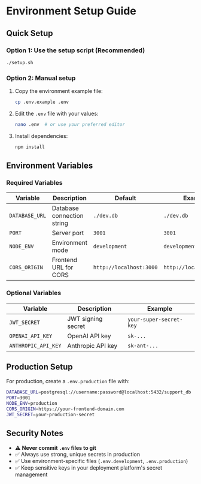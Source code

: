# Environment Setup Guide

## Quick Setup

### Option 1: Use the setup script (Recommended)
```bash
./setup.sh
```

### Option 2: Manual setup
1. Copy the environment example file:
   ```bash
   cp .env.example .env
   ```

2. Edit the `.env` file with your values:
   ```bash
   nano .env  # or use your preferred editor
   ```

3. Install dependencies:
   ```bash
   npm install
   ```

## Environment Variables

### Required Variables
| Variable | Description | Default | Example |
|----------|-------------|---------|---------|
| `DATABASE_URL` | Database connection string | `./dev.db` | `./dev.db` |
| `PORT` | Server port | `3001` | `3001` |
| `NODE_ENV` | Environment mode | `development` | `development` |
| `CORS_ORIGIN` | Frontend URL for CORS | `http://localhost:3000` | `http://localhost:3000` |

### Optional Variables
| Variable | Description | Example |
|----------|-------------|---------|
| `JWT_SECRET` | JWT signing secret | `your-super-secret-key` |
| `OPENAI_API_KEY` | OpenAI API key | `sk-...` |
| `ANTHROPIC_API_KEY` | Anthropic API key | `sk-ant-...` |

## Production Setup

For production, create a `.env.production` file with:

```bash
DATABASE_URL=postgresql://username:password@localhost:5432/support_db
PORT=3001
NODE_ENV=production
CORS_ORIGIN=https://your-frontend-domain.com
JWT_SECRET=your-production-secret
```

## Security Notes

- ⚠️ **Never commit `.env` files to git**
- ✅ Always use strong, unique secrets in production
- ✅ Use environment-specific files (`.env.development`, `.env.production`)
- ✅ Keep sensitive keys in your deployment platform's secret management
